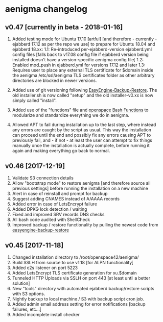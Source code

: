 # aenigma changelog

## v0.47 [currently in beta - 2018-01-16]

1. Added testing mode for Ubuntu 17.10 [artful] [and therefore - currently - ejabberd 17.12 as per the repo we use] to prepare for Ubuntu 18.04 and ejabberd 18.xx:
1.1: Re-introduced per-ejabberd-version ejabberd.yml config files [falls back to v17.08 config file if ejabberd version being installed doesn't have a version-specific aenigma config file]
1.2: Enabled mod_push in ejabberd.yml for versions 17.12 and later
1.3: Requires user to place any external TLS certificate for $domain inside the aenigma /etc/ssl/aenigma TLS certificates folder as other arbitrary directories are blocked in newer versions.

2. Added use of git versioning following [EasyEngine-Backup-Restore](https://github.com/openspace42/EasyEngine-Backup-Restore). The old installer.sh is now called "setup" and the old installer-v0.xx is now simply called "install".

3. Added use of the "functions" file and [openspace Bash Functions](https://github.com/openspace42/bash_functions) to modularize and standardize everything we do in aenigma.

4. Allowed APT to fail during installation up to the last step, where instead any errors are caught by the script as usual.
This way the installation can proceed until the end and possibly fix any errors causing APT to previously fail, and - if not - at least the user can attempt to fix things manually once the installation is actually complete, before running it again and making everything go back to normal.


## v0.46 [2017-12-19]

1. Validate S3 connection details
2. Allow "bootstrap mode" to restore aenigma [and therefore source all previous settings] before running the installation on a new machine
3. Alert in case of reinstall and prompt for backup
4. Suggest adding CNAMES instead of A/AAAA records
5. Added error in case of LetsEncrypt failure
6. Added DPKG lock detection / waiting
7. Fixed and improved SRV records DNS checks
8. All bash code audited with ShellCheck
9. Improved backup / restore functionality by pulling the newest code from [easyengine-backup-restore](https://github.com/openspace42/easyengine-backup-restore)


## v0.45 [2017-11-18]

1. Changed installation directory to /root/openspace42/aenigma/
2. Build SSLH from source to use v1.18 [for ALPN functionality]
3. Added c2s listener on port 5223
4. Added LetsEncrypt TLS certificate generation for xu.$domain
5. Tunneled HTTP Uploads via SSLH on port 443 [at least until a better solution]
6. New "tools" directory with automated ejabberd backup/restore scripts with S3 options.
7. Nightly backup to local machine / S3 with backup script cron job.
8. Added admin email address setting for error notifications [backup failures, etc...]
9. Added incomplete install checker
